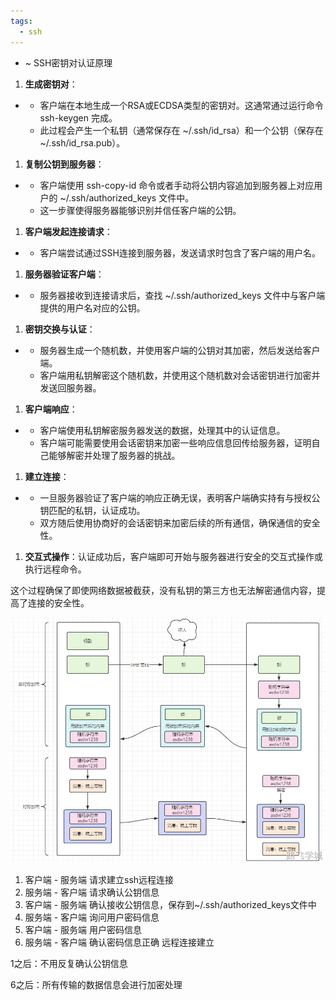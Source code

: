 ```yaml
---
tags:
  - ssh
---
```


- ~ SSH密钥对认证原理


1. **生成密钥对**：

- - 客户端在本地生成一个RSA或ECDSA类型的密钥对。这通常通过运行命令 ssh-keygen 完成。
  - 此过程会产生一个私钥（通常保存在 ~/.ssh/id_rsa）和一个公钥（保存在 ~/.ssh/id_rsa.pub）。

1. **复制公钥到服务器**：

- - 客户端使用 ssh-copy-id 命令或者手动将公钥内容追加到服务器上对应用户的 ~/.ssh/authorized_keys 文件中。
  - 这一步骤使得服务器能够识别并信任客户端的公钥。

1. **客户端发起连接请求**：

- - 客户端尝试通过SSH连接到服务器，发送请求时包含了客户端的用户名。

1. **服务器验证客户端**：

- - 服务器接收到连接请求后，查找 ~/.ssh/authorized_keys 文件中与客户端提供的用户名对应的公钥。

1. **密钥交换与认证**：

- - 服务器生成一个随机数，并使用客户端的公钥对其加密，然后发送给客户端。
  - 客户端用私钥解密这个随机数，并使用这个随机数对会话密钥进行加密并发送回服务器。

1. **客户端响应**：

- - 客户端使用私钥解密服务器发送的数据，处理其中的认证信息。
  - 客户端可能需要使用会话密钥来加密一些响应信息回传给服务器，证明自己能够解密并处理了服务器的挑战。

1. **建立连接**：

- - 一旦服务器验证了客户端的响应正确无误，表明客户端确实持有与授权公钥匹配的私钥，认证成功。
  - 双方随后使用协商好的会话密钥来加密后续的所有通信，确保通信的安全性。

1. **交互式操作**：认证成功后，客户端即可开始与服务器进行安全的交互式操作或执行远程命令。

这个过程确保了即使网络数据被截获，没有私钥的第三方也无法解密通信内容，提高了连接的安全性。

![img](../images/1715826047963-12cafcec-e81f-490d-b032-6e08a0b641f9.png)

1. 客户端 - 服务端   请求建立ssh远程连接 
2. 服务端 - 客户端   请求确认公钥信息
3. 客户端 - 服务端   确认接收公钥信息，保存到~/.ssh/authorized_keys文件中  
4. 服务端 - 客户端   询问用户密码信息
5. 客户端 - 服务端   用户密码信息
6. 服务端 - 客户端   确认密码信息正确 远程连接建立

1之后：不用反复确认公钥信息

6之后：所有传输的数据信息会进行加密处理
